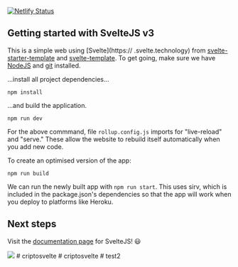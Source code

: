 [![Netlify Status](https://api.netlify.com/api/v1/badges/d5fa9df7-6ad3-4518-b1fd-5df145df6b5c/deploy-status)](https://app.netlify.com/sites/dreamy-lalande-35da01/deploys)

## Getting started with SvelteJS v3

This is a simple web using [Svelte](https:// .svelte.technology) from [svelte-starter-template](https://github.com/Holben888/svelte-starter-template.git) and [svelte-template](https://github.com/sveltejs/template). To get going, make sure we have [NodeJS](https://nodejs.org/en/) and [git](https://git-scm.com/book/en/v2/Getting-Started-Installing-Git) installed.

...install all project dependencies...

```
npm install
```

...and build the application.

```
npm run dev
```

For the above commmand, file `rollup.config.js` imports for "live-reload" and "serve." These allow the website to rebuild itself automatically when you add new code.

To create an optimised version of the app:
```
npm run build
```
We can run the newly built app with `npm run start`. This uses sirv, which is included in the package.json's dependencies so that the app will work when you deploy to platforms like Heroku.

## Next steps

Visit the [documentation page](https://svelte.dev/docs) for SvelteJS! :smiley:

[<img src="https://www.netlify.com/img/deploy/button.svg">](https://app.netlify.com/start/deploy)
#   c r i p t o s v e l t e  
 #   c r i p t o s v e l t e  
 #   t e s t 2  
 